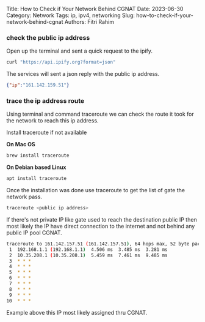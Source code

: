 Title: How to Check if Your Network Behind CGNAT
Date: 2023-06-30
Category: Network
Tags: ip, ipv4, networking
Slug: how-to-check-if-your-network-behind-cgnat
Authors: Fitri Rahim


### check the public ip address

Open up the terminal and sent a quick request to the ipify.

```bash
curl "https://api.ipify.org?format=json"
```

The services will sent a json reply with the public ip address.

```json
{"ip":"161.142.159.51"}
```

### trace the ip address route
Using terminal and command traceroute we can check the route it took for the network to reach this ip address.

Install traceroute if not available

**On Mac OS**
```bash
brew install traceroute
```

**On Debian based Linux**
```bash
apt install traceroute
```

Once the installation was done use traceroute to get the list of gate the network pass.

```bash
traceroute <public ip address>
```

If there's not private IP like gate used to reach the destination public IP then most likely the IP have direct connection to the internet and not behind any public IP pool CGNAT.

```bash
traceroute to 161.142.157.51 (161.142.157.51), 64 hops max, 52 byte packets
 1  192.168.1.1 (192.168.1.1)  4.506 ms  3.485 ms  3.281 ms
 2  10.35.208.1 (10.35.208.1)  5.459 ms  7.461 ms  9.485 ms
 3  * * *
 4  * * *
 5  * * *
 6  * * *
 7  * * *
 8  * * *
 9  * * *
10  * * *
```
Example above this IP most likely assigned thru CGNAT.
